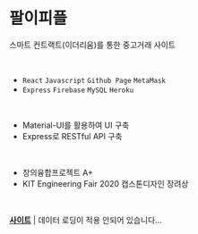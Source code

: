 # 팔이피플

스마트 컨트랙트(이더리움)를 통한 중고거래 사이트

<br>

- `React` `Javascript` `Github Page` `MetaMask`
- `Express` `Firebase` `MySQL` `Heroku` 

<br>

- Material-UI를 활용하여 UI 구축
- Express로 RESTful API 구축

<br>

- 창의융합프로젝트 A+
- KIT Engineering Fair 2020 캡스톤디자인 장려상

<br>

[**사이트**](https://bepyan.github.io/fleamarket-82/)
| 데이터 로딩이 적용 안되어 있습니다...
